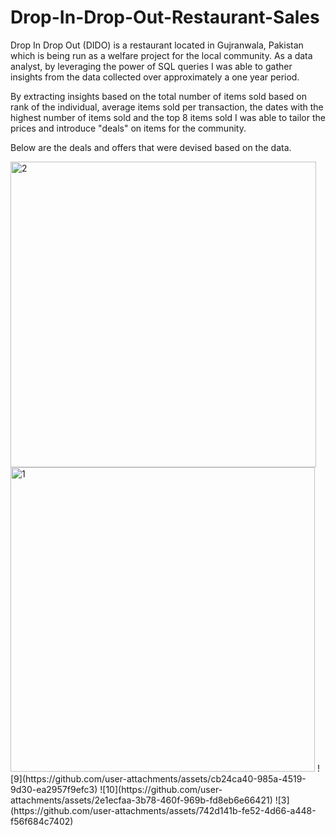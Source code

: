# Drop-In-Drop-Out-Restaurant-Sales
Drop In Drop Out (DIDO) is a restaurant located in Gujranwala, Pakistan which is being run as a welfare project for the local community. As a data analyst, by leveraging the power of SQL queries I was able to gather insights from the data collected over approximately a one year period.

By extracting insights based on the total number of items sold based on rank of the individual, average items sold per transaction, the dates with the highest number of items sold and the top 8 items sold I was able to tailor the prices and introduce "deals" on items for the community. 

Below are the deals and offers that were devised based on the data.

<img width="489" alt="2" src="https://github.com/user-attachments/assets/e2acb2b3-3219-4138-bd1e-2512de184c0d" />
<img width="487" alt="1" src="https://github.com/user-attachments/assets/c008bd1a-ce2e-4578-83b4-598b07d9a203" />
![9](https://github.com/user-attachments/assets/cb24ca40-985a-4519-9d30-ea2957f9efc3)
![10](https://github.com/user-attachments/assets/2e1ecfaa-3b78-460f-969b-fd8eb6e66421)
![3](https://github.com/user-attachments/assets/742d141b-fe52-4d66-a448-f56f684c7402)
